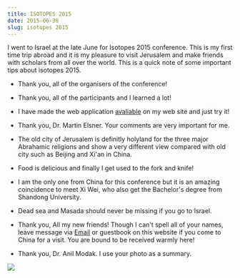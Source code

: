 ```yaml
---
title: ISOTOPES 2015
date: 2015-06-30
slug: isotopes 2015
---
```


I went to Israel at the late June for Isotopes 2015 conference. This is my first time trip abroad and it is my pleasure to visit Jerusalem and make friends with scholars from all over the world. This is a quick note of some important tips about isotopes 2015.

- Thank you, all of the organisers of the conference!

- Thank you, all of the participants and I learned a lot!

- I have made the web application [avaliable](https://yufree.shinyapps.io/MIRtools/) on my web site and just try it! 

- Thank you, Dr. Martin Elsner. Your comments are very important for me.

- The old city of Jerusalem is definitly holyland for the three major Abrahamic religions and show a very different view compared with old city such as Beijing and Xi'an in China.

- Food is delicious and finally I get used to the fork and knife!

- I am the only one from China for this conference but it is an amazing coincidence to meet Xi Wei, who also get the Bachelor's degree from Shandong University.

- Dead sea and Masada should never be missing if you go to Israel.

- Thank you, All my new friends! Though I can't spell all of your names, leave message via [Email](mailto://yufree@live.cn) or guestbook on this website if you come to China for a visit. You are bound to be received warmly here!

- Thank you, Dr. Anil Modak. I use your photo as a summary.

![](http://yufree.cn/blogcn/figure/Isotopes2015.jpg)


